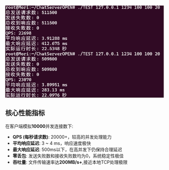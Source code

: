 ![](./performance.png)

## 核心性能指标

 在客户端模拟**10000**并发连接数下:

- **QPS (每秒请求数)**: 20000+，较高的并发处理能力
- **平均响应延迟**: 3 ~ 4 ms，响应速度极快
- **最大响应延迟**: 500ms以下，在高并发下仍保持合理延迟
- **零丢包**: 发送失败数和接收失败数均为0，系统稳定性极佳
- **吞吐量**: 文件传输速率达**200MB/s+**,接近本地TCP处理极限
